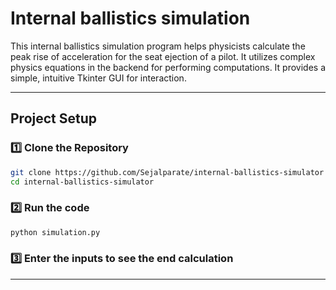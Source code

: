 # Internal ballistics simulation

This internal ballistics simulation program helps physicists calculate the peak rise of acceleration for the seat ejection of a pilot. It utilizes complex physics equations in the backend for performing computations. It provides a simple, intuitive Tkinter GUI for interaction.

---

## Project Setup

### 1️⃣ Clone the Repository
```sh
git clone https://github.com/Sejalparate/internal-ballistics-simulator
cd internal-ballistics-simulator
```

### 2️⃣ Run the code
```sh
python simulation.py
```

### 3️⃣ Enter the inputs to see the end calculation

---
